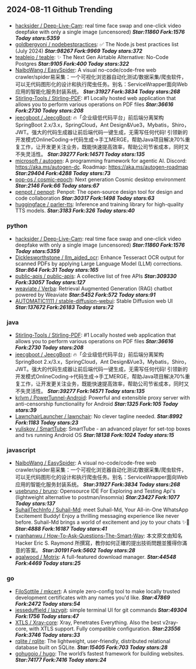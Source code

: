 ## 2024-08-11 Github Trending

### 
* [hacksider / Deep-Live-Cam](https://github.com/hacksider/Deep-Live-Cam): real time face swap and one-click video deepfake with only a single image (uncensored) ***Star:11860 Fork:1576 Today stars:5359***
* [goldbergyoni / nodebestpractices](https://github.com/goldbergyoni/nodebestpractices): ✅ The Node.js best practices list (July 2024) ***Star:98267 Fork:9969 Today stars:372***
* [teableio / teable](https://github.com/teableio/teable): ✨ The Next Gen Airtable Alternative: No-Code Postgres ***Star:9105 Fork:400 Today stars:322***
* [NaiboWang / EasySpider](https://github.com/NaiboWang/EasySpider): A visual no-code/code-free web crawler/spider易采集：一个可视化浏览器自动化测试/数据采集/爬虫软件，可以无代码图形化的设计和执行爬虫任务。别名：ServiceWrapper面向Web应用的智能化服务封装系统。 ***Star:31927 Fork:3834 Today stars:268***
* [Stirling-Tools / Stirling-PDF](https://github.com/Stirling-Tools/Stirling-PDF): #1 Locally hosted web application that allows you to perform various operations on PDF files ***Star:36616 Fork:2730 Today stars:208***
* [jeecgboot / JeecgBoot](https://github.com/jeecgboot/JeecgBoot): 🔥「企业级低代码平台」前后端分离架构SpringBoot 2.x/3.x，SpringCloud，Ant Design&Vue3，Mybatis，Shiro，JWT。强大的代码生成器让前后端代码一键生成，无需写任何代码! 引领新的开发模式OnlineCoding->代码生成->手工MERGE，帮助Java项目解决70%重复工作，让开发更关注业务，既能快速提高效率，帮助公司节省成本，同时又不失灵活性。 ***Star:39277 Fork:14571 Today stars:135***
* [microsoft / autogen](https://github.com/microsoft/autogen): A programming framework for agentic AI. Discord: https://aka.ms/autogen-dc. Roadmap: https://aka.ms/autogen-roadmap ***Star:29404 Fork:4288 Today stars:73***
* [pop-os / cosmic-epoch](https://github.com/pop-os/cosmic-epoch): Next generation Cosmic desktop environment ***Star:2146 Fork:66 Today stars:67***
* [penpot / penpot](https://github.com/penpot/penpot): Penpot: The open-source design tool for design and code collaboration ***Star:30317 Fork:1498 Today stars:63***
* [huggingface / parler-tts](https://github.com/huggingface/parler-tts): Inference and training library for high-quality TTS models. ***Star:3183 Fork:326 Today stars:40***

### python
* [hacksider / Deep-Live-Cam](https://github.com/hacksider/Deep-Live-Cam): real time face swap and one-click video deepfake with only a single image (uncensored) ***Star:11860 Fork:1576 Today stars:5359***
* [Dicklesworthstone / llm_aided_ocr](https://github.com/Dicklesworthstone/llm_aided_ocr): Enhance Tesseract OCR output for scanned PDFs by applying Large Language Model (LLM) corrections. ***Star:864 Fork:31 Today stars:165***
* [public-apis / public-apis](https://github.com/public-apis/public-apis): A collective list of free APIs ***Star:309330 Fork:33057 Today stars:127***
* [weaviate / Verba](https://github.com/weaviate/Verba): Retrieval Augmented Generation (RAG) chatbot powered by Weaviate ***Star:5452 Fork:572 Today stars:91***
* [AUTOMATIC1111 / stable-diffusion-webui](https://github.com/AUTOMATIC1111/stable-diffusion-webui): Stable Diffusion web UI ***Star:137672 Fork:26183 Today stars:72***

### java
* [Stirling-Tools / Stirling-PDF](https://github.com/Stirling-Tools/Stirling-PDF): #1 Locally hosted web application that allows you to perform various operations on PDF files ***Star:36616 Fork:2730 Today stars:208***
* [jeecgboot / JeecgBoot](https://github.com/jeecgboot/JeecgBoot): 🔥「企业级低代码平台」前后端分离架构SpringBoot 2.x/3.x，SpringCloud，Ant Design&Vue3，Mybatis，Shiro，JWT。强大的代码生成器让前后端代码一键生成，无需写任何代码! 引领新的开发模式OnlineCoding->代码生成->手工MERGE，帮助Java项目解决70%重复工作，让开发更关注业务，既能快速提高效率，帮助公司节省成本，同时又不失灵活性。 ***Star:39277 Fork:14571 Today stars:135***
* [krlvm / PowerTunnel-Android](https://github.com/krlvm/PowerTunnel-Android): Powerful and extensible proxy server with anti-censorship functionality for Android ***Star:1325 Fork:105 Today stars:39***
* [LawnchairLauncher / lawnchair](https://github.com/LawnchairLauncher/lawnchair): No clever tagline needed. ***Star:8992 Fork:1183 Today stars:23***
* [yuliskov / SmartTube](https://github.com/yuliskov/SmartTube): SmartTube - an advanced player for set-top boxes and tvs running Android OS ***Star:18138 Fork:1024 Today stars:15***

### javascript
* [NaiboWang / EasySpider](https://github.com/NaiboWang/EasySpider): A visual no-code/code-free web crawler/spider易采集：一个可视化浏览器自动化测试/数据采集/爬虫软件，可以无代码图形化的设计和执行爬虫任务。别名：ServiceWrapper面向Web应用的智能化服务封装系统。 ***Star:31927 Fork:3834 Today stars:268***
* [usebruno / bruno](https://github.com/usebruno/bruno): Opensource IDE For Exploring and Testing Api's (lightweight alternative to postman/insomnia) ***Star:23427 Fork:1077 Today stars:137***
* [SuhailTechInfo / Suhail-Md](https://github.com/SuhailTechInfo/Suhail-Md): meet Suhail-Md, Your All-in-One WhatsApp Excitement Buddy! Enjoy a thrilling messaging experience like never before. Suhail-Md brings a world of excitement and joy to your chats ✨🤖 ***Star:4888 Fork:16187 Today stars:41***
* [ryanhanwu / How-To-Ask-Questions-The-Smart-Way](https://github.com/ryanhanwu/How-To-Ask-Questions-The-Smart-Way): 本文原文由知名 Hacker Eric S. Raymond 所撰寫，教你如何正確的提出技術問題並獲得你滿意的答案。 ***Star:30191 Fork:5602 Today stars:28***
* [agalwood / Motrix](https://github.com/agalwood/Motrix): A full-featured download manager. ***Star:44548 Fork:4469 Today stars:25***

### go
* [FiloSottile / mkcert](https://github.com/FiloSottile/mkcert): A simple zero-config tool to make locally trusted development certificates with any names you'd like. ***Star:47869 Fork:2472 Today stars:54***
* [jesseduffield / lazygit](https://github.com/jesseduffield/lazygit): simple terminal UI for git commands ***Star:49304 Fork:1756 Today stars:47***
* [XTLS / Xray-core](https://github.com/XTLS/Xray-core): Xray, Penetrates Everything. Also the best v2ray-core, with XTLS support. Fully compatible configuration. ***Star:23556 Fork:3746 Today stars:33***
* [rqlite / rqlite](https://github.com/rqlite/rqlite): The lightweight, user-friendly, distributed relational database built on SQLite. ***Star:15405 Fork:703 Today stars:28***
* [gohugoio / hugo](https://github.com/gohugoio/hugo): The world’s fastest framework for building websites. ***Star:74177 Fork:7416 Today stars:24***
